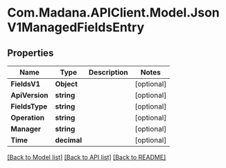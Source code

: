 
# Com.Madana.APIClient.Model.JsonV1ManagedFieldsEntry

## Properties

Name | Type | Description | Notes
------------ | ------------- | ------------- | -------------
**FieldsV1** | **Object** |  | [optional] 
**ApiVersion** | **string** |  | [optional] 
**FieldsType** | **string** |  | [optional] 
**Operation** | **string** |  | [optional] 
**Manager** | **string** |  | [optional] 
**Time** | **decimal** |  | [optional] 

[[Back to Model list]](../README.md#documentation-for-models)
[[Back to API list]](../README.md#documentation-for-api-endpoints)
[[Back to README]](../README.md)

